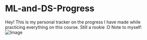 # ML-and-DS-Progress
Hey! This is my personal tracker on the progress I have made while practicing everything on this course.
Still a rookie :D
Note to myself:
![Image](https://github.com/user-attachments/assets/4a9c1c53-cf10-4d3b-acd7-5c07f1d85766)
